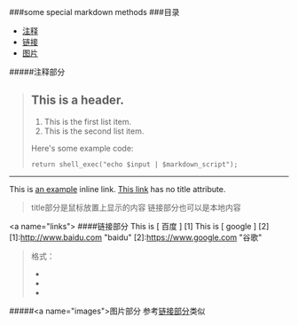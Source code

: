 ###some special markdown methods
###目录

* [注释](#note)
* [链接](#links)
* [图片](#images)


#####<a name="note"/>注释部分
> ## This is a header.
> 
> 1. This is the first list item.
> 2. This is the second list item.
> 
> Here's some example code:
> 
>     return shell_exec("echo $input | $markdown_script");

****

This is [an example](http://example.com/ "Title") inline link.
[This link](http://example.net/) has no title attribute.
>title部分是鼠标放置上显示的内容
>链接部分也可以是本地内容

<a name="links"\>
####链接部分
This is [ 百度 ] [1] 
This is [ google ] [2] 
[1]:http://www.baidu.com "baidu"
[2]:https://www.google.com "谷歌"

>格式：
>* [foo]: http://example.com/  "Optional Title Here"
>* [foo]: http://example.com/  'Optional Title Here'
>* [foo]: http://example.com/  (Optional Title Here)


#####<a name="images"\>图片部分
参考[链接部分](#links)类似
